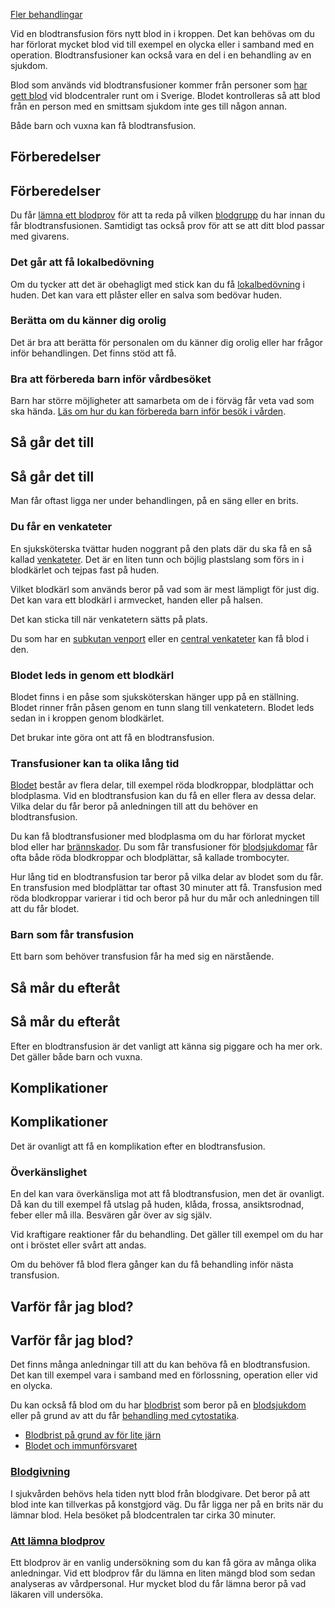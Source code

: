 [Fler behandlingar](https://www.1177.se/undersokning-behandling/fler-behandlingar/)

Vid en blodtransfusion förs nytt blod in i kroppen. Det kan behövas om du har förlorat mycket blod vid till exempel en olycka eller i samband med en operation. Blodtransfusioner kan också vara en del i en behandling av en sjukdom.

Blod som används vid blodtransfusioner kommer från personer som [har gett blod](https://www.1177.se/sa-fungerar-varden/donation/blodgivning/) vid blodcentraler runt om i Sverige. Blodet kontrolleras så att blod från en person med en smittsam sjukdom inte ges till någon annan.

Både barn och vuxna kan få blodtransfusion.

Förberedelser
-------------

Förberedelser
-------------

Du får [lämna ett blodprov](https://www.1177.se/undersokning-behandling/undersokningar-och-provtagning/provtagning-och-matningar/blodprov/att-lamna-blodprov/) för att ta reda på vilken [blodgrupp](https://www.1177.se/liv--halsa/sa-fungerar-kroppen/blodet/#CH6078) du har innan du får blodtransfusionen. Samtidigt tas också prov för att se att ditt blod passar med givarens.

### Det går att få lokalbedövning

Om du tycker att det är obehagligt med stick kan du få [lokalbedövning](https://www.1177.se/undersokning-behandling/behandling-med-lakemedel/behandlingar-med-lakemedel/lokalbedovning/) i huden. Det kan vara ett plåster eller en salva som bedövar huden.

### Berätta om du känner dig orolig

Det är bra att berätta för personalen om du känner dig orolig eller har frågor inför behandlingen. Det finns stöd att få.

### Bra att förbereda barn inför vårdbesöket

Barn har större möjligheter att samarbeta om de i förväg får veta vad som ska hända. [Läs om hur du kan förbereda barn inför besök i vården](https://www.1177.se/barn--gravid/vard-och-stod-for-barn/forbereda-barn-for-besok-i-varden/).

Så går det till
---------------

Så går det till
---------------

Man får oftast ligga ner under behandlingen, på en säng eller en brits.

### Du får en venkateter

En sjuksköterska tvättar huden noggrant på den plats där du ska få en så kallad [venkateter](https://www.1177.se/undersokning-behandling/innan-en-behandling-eller-undersokning/venkateter-i-armen-eller-handen/). Det är en liten tunn och böjlig plastslang som förs in i blodkärlet och tejpas fast på huden.

Vilket blodkärl som används beror på vad som är mest lämpligt för just dig. Det kan vara ett blodkärl i armvecket, handen eller på halsen.

Det kan sticka till när venkatetern sätts på plats.

Du som har en [subkutan venport](https://www.1177.se/undersokning-behandling/innan-en-behandling-eller-undersokning/subkutan-venport/) eller en [central venkateter](https://www.1177.se/undersokning-behandling/innan-en-behandling-eller-undersokning/central-venkateter/) kan få blod i den.

### Blodet leds in genom ett blodkärl

Blodet finns i en påse som sjuksköterskan hänger upp på en ställning. Blodet rinner från påsen genom en tunn slang till venkatetern. Blodet leds sedan in i kroppen genom blodkärlet.

Det brukar inte göra ont att få en blodtransfusion.

### Transfusioner kan ta olika lång tid

[Blodet](https://www.1177.se/liv--halsa/sa-fungerar-kroppen/blodet/) består av flera delar, till exempel röda blodkroppar, blodplättar och blodplasma. Vid en blodtransfusion kan du få en eller flera av dessa delar. Vilka delar du får beror på anledningen till att du behöver en blodtransfusion.

Du kan få blodtransfusioner med blodplasma om du har förlorat mycket blod eller har [brännskador](https://www.1177.se/olyckor--skador/brannskador-och-koldskador/brannskador/). Du som får transfusioner för [blodsjukdomar](https://www.1177.se/sjukdomar--besvar/hjarta-och-blodkarl/blodsjukdomar/) får ofta både röda blodkroppar och blodplättar, så kallade trombocyter.

Hur lång tid en blodtransfusion tar beror på vilka delar av blodet som du får. En transfusion med blodplättar tar oftast 30 minuter att få. Transfusion med röda blodkroppar varierar i tid och beror på hur du mår och anledningen till att du får blodet.

### Barn som får transfusion

Ett barn som behöver transfusion får ha med sig en närstående.

Så mår du efteråt
-----------------

Så mår du efteråt
-----------------

Efter en blodtransfusion är det vanligt att känna sig piggare och ha mer ork. Det gäller både barn och vuxna.

Komplikationer
--------------

Komplikationer
--------------

Det är ovanligt att få en komplikation efter en blodtransfusion.

### Överkänslighet

En del kan vara överkänsliga mot att få blodtransfusion, men det är ovanligt. Då kan du till exempel få utslag på huden, klåda, frossa, ansiktsrodnad, feber eller må illa. Besvären går över av sig själv.

Vid kraftigare reaktioner får du behandling. Det gäller till exempel om du har ont i bröstet eller svårt att andas.

Om du behöver få blod flera gånger kan du få behandling inför nästa transfusion.

Varför får jag blod?
--------------------

Varför får jag blod?
--------------------

Det finns många anledningar till att du kan behöva få en blodtransfusion. Det kan till exempel vara i samband med en förlossning, operation eller vid en olycka.

Du kan också få blod om du har [blodbrist](https://www.1177.se/sjukdomar--besvar/hjarta-och-blodkarl/blodsjukdomar/blodbrist/) som beror på en [blodsjukdom](https://www.1177.se/sjukdomar--besvar/hjarta-och-blodkarl/blodsjukdomar/) eller på grund av att du får [behandling med cytostatika](https://www.1177.se/undersokning-behandling/behandling-med-lakemedel/behandlingar-med-lakemedel/cytostatika-vid-cancer/).

*   [Blodbrist på grund av för lite järn](https://www.1177.se/sjukdomar--besvar/hjarta-och-blodkarl/blodsjukdomar/blodbrist-pa-grund-av-for-lite-jarn/)
*   [Blodet och immunförsvaret](https://www.1177.se/liv--halsa/sa-fungerar-kroppen/blodet/)

### [Blodgivning](https://www.1177.se/sa-fungerar-varden/donation/blodgivning/)

I sjukvården behövs hela tiden nytt blod från blodgivare. Det beror på att blod inte kan tillverkas på konstgjord väg. Du får ligga ner på en brits när du lämnar blod. Hela besöket på blodcentralen tar cirka 30 minuter.

### [Att lämna blodprov](https://www.1177.se/undersokning-behandling/undersokningar-och-provtagning/provtagning-och-matningar/blodprov/att-lamna-blodprov/)

Ett blodprov är en vanlig undersökning som du kan få göra av många olika anledningar. Vid ett blodprov får du lämna en liten mängd blod som sedan analyseras av vårdpersonal. Hur mycket blod du får lämna beror på vad läkaren vill undersöka.